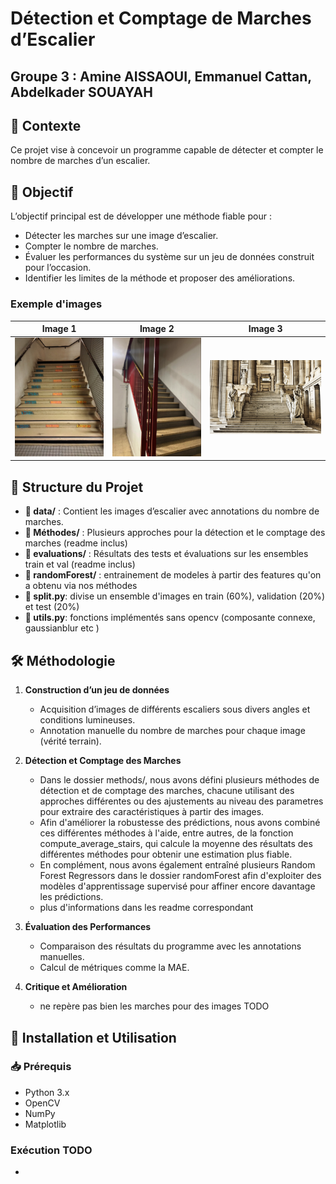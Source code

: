 #  Détection et Comptage de Marches d’Escalier
## Groupe 3 : Amine AISSAOUI, Emmanuel Cattan, Abdelkader SOUAYAH
## 📌 Contexte
Ce projet vise à concevoir un programme capable de détecter et compter le nombre de marches d’un escalier.

## 🎯 Objectif
L’objectif principal est de développer une méthode fiable pour :
- Détecter les marches sur une image d’escalier.
- Compter le nombre de marches.
- Évaluer les performances du système sur un jeu de données construit pour l’occasion.
- Identifier les limites de la méthode et proposer des améliorations.

### Exemple d'images

| Image 1 | Image 2 | Image 3 |
|---------|---------|---------|
| ![Image 1](assets/img1preview.jpg) | ![Image 2](assets/img2preview.png) | ![Image 3](assets/img3preview.jpg) |


## 📂 Structure du Projet
- **📁 data/** : Contient les images d’escalier avec annotations du nombre de marches.
- **📁 Méthodes/** : Plusieurs approches pour la détection et le comptage des marches (readme inclus)
- **📁 evaluations/** : Résultats des tests et évaluations sur les ensembles train et val (readme inclus)
- **📁 randomForest/** : entrainement de modeles à partir des features qu'on a obtenu via nos méthodes
- **📜 split.py**: divise un ensemble d'images en train (60%), validation (20%) et test (20%) 
- **📜 utils.py**: fonctions implémentés sans opencv (composante connexe, gaussianblur etc )

## 🛠️ Méthodologie
1. **Construction d’un jeu de données**
   - Acquisition d’images de différents escaliers sous divers angles et conditions lumineuses.
   - Annotation manuelle du nombre de marches pour chaque image (vérité terrain).

2. **Détection et Comptage des Marches**
   - Dans le dossier methods/, nous avons défini plusieurs méthodes de détection et de comptage des marches, chacune utilisant des approches différentes ou des ajustements au niveau des parametres pour extraire des caractéristiques à partir des images. 
   - Afin d'améliorer la robustesse des prédictions, nous avons combiné ces différentes méthodes à l'aide, entre autres, de la fonction compute_average_stairs, qui calcule la moyenne des résultats des différentes méthodes pour obtenir une estimation plus fiable. 
   - En complément, nous avons également entraîné plusieurs Random Forest Regressors dans le dossier randomForest afin d'exploiter des modèles d'apprentissage supervisé pour affiner encore davantage les prédictions.
   - plus d'informations dans les readme correspondant

3. **Évaluation des Performances**
   - Comparaison des résultats du programme avec les annotations manuelles.
   - Calcul de métriques comme la MAE.

4. **Critique et Amélioration**
   - ne repère pas bien les marches pour des images TODO

## 🚀 Installation et Utilisation
### 📥 Prérequis
- Python 3.x
- OpenCV
- NumPy
- Matplotlib

### Exécution TODO
- 

